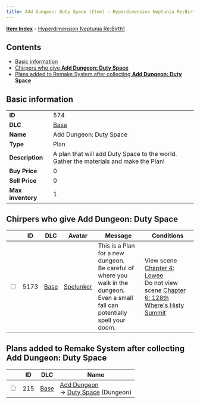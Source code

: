 ```yaml
---
title: Add Dungeon: Duty Space (Item) - Hyperdimension Neptunia Re;Birth1
---
```


[**Item Index**](/neptunia/rb1/item/index.html) - [Hyperdimension Neptunia Re;Birth1](/neptunia/rb1)

## Contents

- [Basic information](#basic-information)
- [Chirpers who give **Add Dungeon: Duty Space**](#chirpers-who-give-add-dungeon-duty-space)
- [Plans added to Remake System after collecting **Add Dungeon: Duty Space**](#plans-added-to-remake-system-after-collecting-add-dungeon-duty-space)

## Basic information

|   |   |
| -- | -- |
| **ID** | 574 |
| **DLC** | [Base](/neptunia/rb1/dlc/1-base.html) |
| **Name** | Add Dungeon: Duty Space |
| **Type** | Plan |
| **Description** | A plan that will add Duty Space to the world. Gather the materials and make the Plan! |
| **Buy Price** | 0 |
| **Sell Price** | 0 |
| **Max inventory** | 1 |


## Chirpers who give **Add Dungeon: Duty Space**

|    | ID | DLC | Avatar | Message | Conditions |
| -- | -- | --- | ------ | ------- | ---------- |
| <input type="checkbox" id="rb1-chirper-event-1-5173" class="trackbox" /> | 5173 | [Base](/neptunia/rb1/dlc/1-base.html) | [Spelunker](/neptunia/rb1/undefined/1-244-spelunker.html) | This is a Plan for a new dungeon.<br />Be careful of where you walk in the dungeon.<br />Even a small fall can potentially spell your doom. | View scene [Chapter 4: Lowee](/neptunia/rb1/scene/1-402-chapter-4-lowee.html)<br />Do not view scene [Chapter 6: 128th Where's Histy Summit](/neptunia/rb1/scene/1-601-chapter-6-128th-wheres-histy-summit.html) |


## Plans added to Remake System after collecting **Add Dungeon: Duty Space**

|    | ID | DLC | Name |
| -- | -- | --- | ---- |
| <input type="checkbox" id="rb1-remake-1-215" class="trackbox" /> | 215 | [Base](/neptunia/rb1/dlc/1-base.html) | [Add Dungeon](/neptunia/rb1/remake/1-215-add-dungeon.html)<br /> → [Duty Space](/neptunia/rb1/dungeon/1-109-duty-space.html) (Dungeon) |
